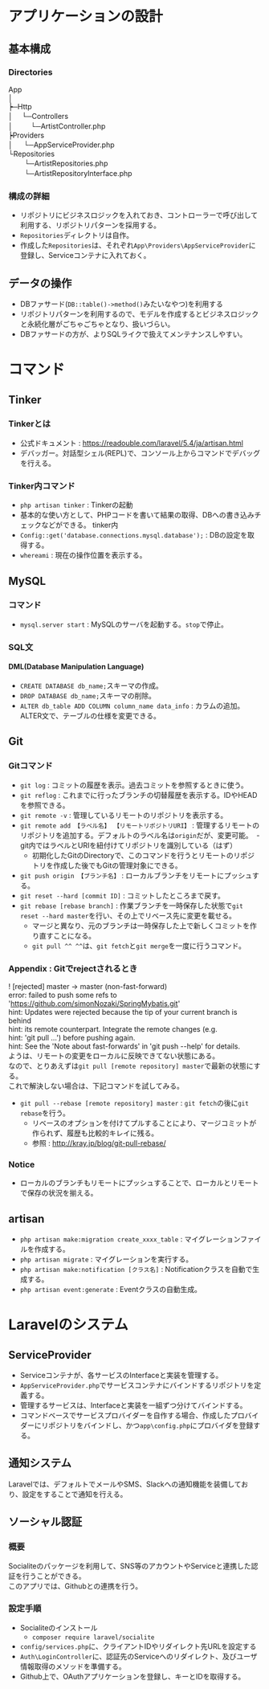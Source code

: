 # アプリケーションの設計
## 基本構成
### Directories
App   
│    
┝─Http    
│  　└─Controllers    
│  　　    └─ArtistController.php    
┝Providers    
│ 　     └─AppServiceProvider.php    
└Repositories    
　　       └─ArtistRepositories.php    
　　       └─ArtistRepositoryInterface.php    

### 構成の詳細
- リポジトリにビジネスロジックを入れておき、コントローラーで呼び出して利用する、リポジトリパターンを採用する。
- `Repositories`ディレクトリは自作。
- 作成した`Repositories`は、それぞれ`App\Providers\AppServiceProvider`に登録し、Serviceコンテナに入れておく。

## データの操作
- DBファサード(`DB::table()->method()`みたいなやつ)を利用する
- リポジトリパターンを利用するので、モデルを作成するとビジネスロジックと永続化層がごちゃごちゃとなり、扱いづらい。
- DBファサードの方が、よりSQLライクで扱えてメンテナンスしやすい。


# コマンド
## Tinker
### Tinkerとは
- 公式ドキュメント : https://readouble.com/laravel/5.4/ja/artisan.html
- デバッガー。対話型シェル(REPL)で、コンソール上からコマンドでデバッグを行える。
### Tinker内コマンド
- `php artisan tinker` : Tinkerの起動
- 基本的な使い方として、PHPコードを書いて結果の取得、DBへの書き込みチェックなどができる。
tinker内
- `Config::get('database.connections.mysql.database');` : DBの設定を取得する。
- `whereami` : 現在の操作位置を表示する。
## MySQL
### コマンド
- `mysql.server start` : MySQLのサーバを起動する。`stop`で停止。
### SQL文
#### DML(Database Manipulation Language)
- `CREATE DATABASE db_name;`スキーマの作成。
- `DROP DATABASE db_name;`スキーマの削除。
- `ALTER db_table ADD COLUMN column_name data_info` : カラムの追加。ALTER文で、テーブルの仕様を変更できる。
## Git
### Gitコマンド
- `git log` : コミットの履歴を表示。過去コミットを参照するときに使う。
- `git reflog` : これまでに行ったブランチの切替履歴を表示する。IDやHEADを参照できる。
- `git remote -v` : 管理しているリモートのリポジトリを表示する。
- `git remote add 【ラベル名】 【リモートリポジトリURI】` : 管理するリモートのリポジトリを追加する。デフォルトのラベル名は`origin`だが、変更可能。
  - git内ではラベルとURIを紐付けてリポジトリを識別している（はず）
  - 初期化したGitのDirectoryで、このコマンドを行うとリモートのリポジトリを作成した後でもGitの管理対象にできる。
- `git push origin 【ブランチ名】` : ローカルブランチをリモートにプッシュする。
- `git reset --hard [commit ID]` : コミットしたところまで戻す。
- `git rebase [rebase branch]` : 作業ブランチを一時保存した状態で`git reset --hard master`を行い、その上でリベース先に変更を載せる。
  - マージと異なり、元のブランチは一時保存した上で新しくコミットを作り直すことになる。
  - `git pull ^^ ^^`は、`git fetch`と`git merge`を一度に行うコマンド。
### Appendix : Gitでrejectされるとき
! [rejected]        master -> master (non-fast-forward)   
error: failed to push some refs to 'https://github.com/simonNozaki/SpringMybatis.git'   
hint: Updates were rejected because the tip of your current branch is behind   
hint: its remote counterpart. Integrate the remote changes (e.g.   
hint: 'git pull ...') before pushing again.   
hint: See the 'Note about fast-forwards' in 'git push --help' for details.   
ようは、リモートの変更をローカルに反映できてない状態にある。  
なので、とりあえずは`git pull [remote repository] master`で最新の状態にする。  
これで解決しない場合は、下記コマンドを試してみる。
- `git pull --rebase [remote repository] master` : `git fetch`の後に`git rebase`を行う。
  - リベースのオプションを付けてプルすることにより、マージコミットが作られず、履歴も比較的キレイに残る。
  - 参照 : http://kray.jp/blog/git-pull-rebase/
### Notice
- ローカルのブランチもリモートにプッシュすることで、ローカルとリモートで保存の状況を揃える。
## artisan
- `php artisan make:migration create_xxxx_table` : マイグレーションファイルを作成する。
- `php artisan migrate` : マイグレーションを実行する。
- `php artisan make:notification [クラス名]` : Notificationクラスを自動で生成する。
- `php artisan event:generate` : Eventクラスの自動生成。

# Laravelのシステム
## ServiceProvider
- Serviceコンテナが、各サービスのInterfaceと実装を管理する。
- `AppServiceProvider.php`でサービスコンテナにバインドするリポジトリを定義する。
- 管理するサービスは、Interfaceと実装を一組ずつ分けてバインドする。
- コマンドベースでサービスプロバイダーを自作する場合、作成したプロバイダーにリポジトリをバインドし、かつ`app\config.php`にプロバイダを登録する。
## 通知システム
Laravelでは、デフォルトでメールやSMS、Slackへの通知機能を装備しており、設定をすることで通知を行える。
## ソーシャル認証
### 概要
Socialiteのパッケージを利用して、SNS等のアカウントやServiceと連携した認証を行うことができる。  
このアプリでは、Githubとの連携を行う。
### 設定手順
- Socialiteのインストール
  - `composer require laravel/socialite`
- `config/services.php`に、クライアントIDやリダイレクト先URLを設定する
- `Auth\LoginController`に、認証先のServiceへのリダイレクト、及びユーザ情報取得のメソッドを準備する。
- Github上で、OAuthアプリケーションを登録し、キーとIDを取得する。
